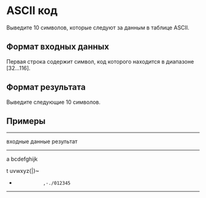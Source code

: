 # ASCII код

Выведите 10 символов, которые следуют за данным в таблице ASCII.

## Формат входных данных

Первая строка содержит символ, код которого находится в диапазоне $[32 \ldots 116]$.

## Формат результата

Выведите следующие 10 символов.

## Примеры

------------------------------
входные данные  результат
--------------  --------------
a               bcdefghijk

t               uvwxyz{|}~

+               ,-./012345
------------------------------

